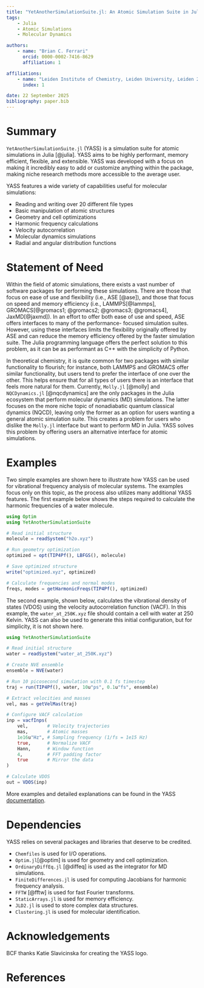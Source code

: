 ```yaml
---
title: "YetAnotherSimulationSuite.jl: An Atomic Simulation Suite in Julia"
tags:
    - Julia
    - Atomic Simulations
    - Molecular Dynamics

authors:
    - name: "Brian C. Ferrari"
      orcid: 0000-0002-7416-8629
      affiliation: 1

affiliations:
    - name: "Leiden Institute of Chemistry, Leiden University, Leiden 2300 RA, The Netherlands"
      index: 1

date: 22 September 2025
bibliography: paper.bib
---
```


# Summary
`YetAnotherSimulationSuite.jl` (YASS) is a simulation suite
for atomic simulations in Julia [@julia]. YASS aims to be
highly performant, memory efficient, flexible, and extensible.
YASS was developed with a focus on making it incredibly easy
to add or customize anything within the package, making niche
research methods more accessible to the average user. 

YASS features a wide variety of capabilities useful for
molecular simulations:

- Reading and writing over 20 different file types
- Basic manipulation of atomic structures
- Geometry and cell optimizations
- Harmonic frequency calculations
- Velocity autocorrelation
- Molecular dynamics simulations
- Radial and angular distribution functions

# Statement of Need

Within the field of atomic simulations, there exists a vast
number of software packages for performing these simulations.
There are those that focus on ease of use and flexibility (i.e.,
ASE [@ase]), and those that focus on speed and memory efficiency
(i.e., LAMMPS[@lammps], GROMACS[@gromacs1; @gromacs2; @gromacs3;
@gromacs4], JaxMD[@jaxmd]). In an effort to offer both ease of use
and speed, ASE offers interfaces to many of the performance-
focused simulation suites. However, using these interfaces limits
the flexibility originally offered by ASE and can reduce the
memory efficiency offered by the faster simulation suite. The
Julia programming language offers the perfect solution to this
problem, as it can be as performant as C++ with the simplicity
of Python.
 
In theoretical chemistry, it is quite common for two packages with
similar functionality to flourish; for instance, both LAMMPS and
GROMACS offer similar functionality, but users tend to prefer the
interface of one over the other. This helps ensure that for all
types of users there is an interface that feels more natural for
them. Currently, `Molly.jl` [@molly] and `NQCDynamics.jl`
[@nqcdynamics] are the only packages in the Julia ecosystem that
perform molecular dynamics (MD) simulations. The latter focuses
on the more niche topic of nonadiabatic quantum classical dynamics
(NQCD), leaving only the former as an option for users wanting a
general atomic simulation suite. This creates a problem for users
who dislike the `Molly.jl` interface but want to perform MD in
Julia. YASS solves this problem by offering users an alternative
interface for atomic simulations.

# Examples

Two simple examples are shown here to illustrate how YASS can
be used for vibrational frequency analysis of molecular systems.
The examples focus only on this topic, as the process also
utilizes many additional YASS features. The first example below
shows the steps required to calculate the harmonic frequencies of
a water molecule.

```julia
using Optim
using YetAnotherSimulationSuite

# Read initial structure
molecule = readSystem("h2o.xyz")

# Run geometry optimization
optimized = opt(TIP4Pf(), LBFGS(), molecule)

# Save optimized structure
write("optimized.xyz", optimized)

# Calculate frequencies and normal modes
freqs, modes = getHarmonicFreqs(TIP4Pf(), optimized)
```

The second example, shown below, calculates the vibrational
density of states (VDOS) using the velocity autocorrelation
function (VACF). In this example, the `water_at_250K.xyz` file
should contain a cell with water at 250 Kelvin. YASS can also be
used to generate this initial configuration, but for simplicity,
it is not shown here. 

```julia
using YetAnotherSimulationSuite

# Read initial structure
water = readSystem("water_at_250K.xyz")

# Create NVE ensemble
ensemble = NVE(water)

# Run 10 picosecond simulation with 0.1 fs timestep
traj = run(TIP4Pf(), water, 10u"ps", 0.1u"fs", ensemble)

# Extract velocities and masses
vel, mas = getVelMas(traj)

# Configure VACF calculation
inp = vacfInps(
    vel,       # Velocity trajectories
    mas,       # Atomic masses
    1e16u"Hz", # Sampling frequency (1/fs = 1e15 Hz)
    true,      # Normalize VACF
    Hann,      # Window function
    4,         # FFT padding factor
    true       # Mirror the data
)

# Calculate VDOS
out = VDOS(inp)
```

More examples and detailed explanations can be found in the YASS
[documentation](https://cavenfish.github.io/YetAnotherSimulationSuite.jl/dev/).

# Dependencies

YASS relies on several packages and libraries that deserve to be
credited.

- `Chemfiles` is used for I/O operations.
- `Optim.jl`[@optim] is used for geometry and cell optimization.
- `OrdinaryDiffEq.jl` [@diffeq] is used as the integrator for MD simulations.
- `FiniteDifferences.jl` is used for computing Jacobians for harmonic frequency analysis.
- `FFTW` [@fftw] is used for fast Fourier transforms.
- `StaticArrays.jl` is used for memory efficiency.
- `JLD2.jl` is used to store complex data structures.
- `Clustering.jl` is used for molecular identification.

# Acknowledgements

BCF thanks Katie Slavicinska for creating the YASS logo. 

# References